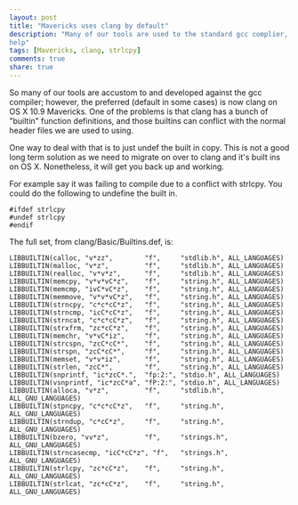 ```yaml
---
layout: post
title: "Mavericks uses clang by default"
description: "Many of our tools are used to the standard gcc complier, and need
help"
tags: [Mavericks, clang, strlcpy]
comments: true
share: true
---
```


So many of our tools are accustom to and developed against the gcc compiler;
however, the preferred (default in some cases) is now clang on OS X 10.9
Mavericks.  One of the problems is that clang has a bunch of "builtin" function
definitions, and those builtins can conflict with the normal header files we are
used to using.

One way to deal with that is to just undef the built in copy.  This is not
a good long term solution as we need to migrate on over to clang and it's built
ins on OS X. Nonetheless, it will get you back up and working.

For example say it was failing to compile due to a conflict with strlcpy.  You
could do the following to undefine the built in.

    #ifdef strlcpy
    #undef strlcpy
    #endif

The full set, from clang/Basic/Builtins.def, is:

    LIBBUILTIN(calloc, "v*zz",        "f",     "stdlib.h", ALL_LANGUAGES)
    LIBBUILTIN(malloc, "v*z",         "f",     "stdlib.h", ALL_LANGUAGES)
    LIBBUILTIN(realloc, "v*v*z",      "f",     "stdlib.h", ALL_LANGUAGES)
    LIBBUILTIN(memcpy, "v*v*vC*z",    "f",     "string.h", ALL_LANGUAGES)
    LIBBUILTIN(memcmp, "ivC*vC*z",    "f",     "string.h", ALL_LANGUAGES)
    LIBBUILTIN(memmove, "v*v*vC*z",   "f",     "string.h", ALL_LANGUAGES)
    LIBBUILTIN(strncpy, "c*c*cC*z",   "f",     "string.h", ALL_LANGUAGES)
    LIBBUILTIN(strncmp, "icC*cC*z",   "f",     "string.h", ALL_LANGUAGES)
    LIBBUILTIN(strncat, "c*c*cC*z",   "f",     "string.h", ALL_LANGUAGES)
    LIBBUILTIN(strxfrm, "zc*cC*z",    "f",     "string.h", ALL_LANGUAGES)
    LIBBUILTIN(memchr, "v*vC*iz",     "f",     "string.h", ALL_LANGUAGES)
    LIBBUILTIN(strcspn, "zcC*cC*",    "f",     "string.h", ALL_LANGUAGES)
    LIBBUILTIN(strspn, "zcC*cC*",     "f",     "string.h", ALL_LANGUAGES)
    LIBBUILTIN(memset, "v*v*iz",      "f",     "string.h", ALL_LANGUAGES)
    LIBBUILTIN(strlen, "zcC*",        "f",     "string.h", ALL_LANGUAGES)
    LIBBUILTIN(snprintf, "ic*zcC*.",  "fp:2:", "stdio.h", ALL_LANGUAGES)
    LIBBUILTIN(vsnprintf, "ic*zcC*a", "fP:2:", "stdio.h", ALL_LANGUAGES)
    LIBBUILTIN(alloca, "v*z",         "f",     "stdlib.h", ALL_GNU_LANGUAGES)
    LIBBUILTIN(stpncpy, "c*c*cC*z",   "f",     "string.h", ALL_GNU_LANGUAGES)
    LIBBUILTIN(strndup, "c*cC*z",     "f",     "string.h", ALL_GNU_LANGUAGES)
    LIBBUILTIN(bzero, "vv*z",         "f",     "strings.h", ALL_GNU_LANGUAGES)
    LIBBUILTIN(strncasecmp, "icC*cC*z", "f",   "strings.h", ALL_GNU_LANGUAGES)
    LIBBUILTIN(strlcpy, "zc*cC*z",    "f",     "string.h", ALL_GNU_LANGUAGES)
    LIBBUILTIN(strlcat, "zc*cC*z",    "f",     "string.h", ALL_GNU_LANGUAGES)

